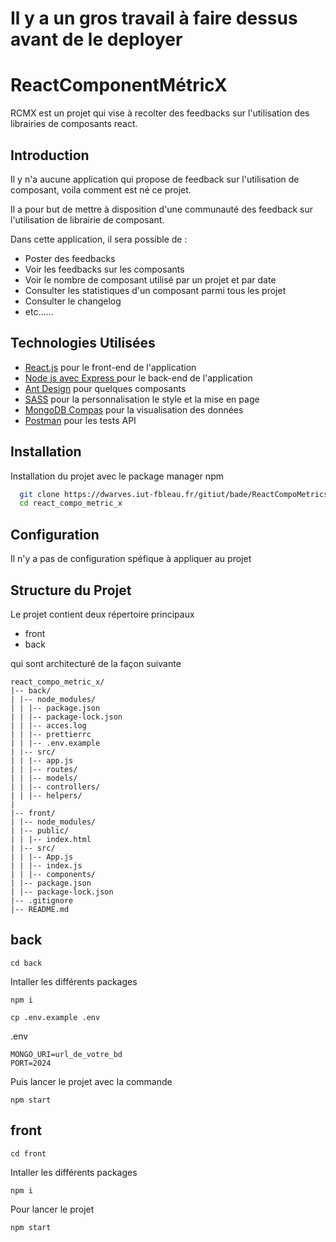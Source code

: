 # Il y a un gros travail à faire dessus avant de le deployer 

# ReactComponentMétricX

RCMX est un projet qui vise à recolter des feedbacks sur l'utilisation des librairies de composants react.



## Introduction

Il y n'a aucune application qui propose de feedback sur l'utilisation de composant, voila comment est né ce projet.

Il a pour but de mettre à disposition d'une communauté des feedback sur l'utilisation de librairie de composant.

Dans cette application, il sera possible de : 
- Poster des feedbacks 
- Voir les feedbacks sur les composants
- Voir le nombre de composant utilisé par un projet et par date 
- Consulter les statistiques d'un composant parmi tous les projet 
- Consulter le changelog 
- etc......


## Technologies Utilisées

- [React.js](https://reactjs.org/) pour le front-end de l'application
- [Node js avec Express ](lien-vers-le-site-du-framework) pour le back-end de l'application
- [Ant Design](https://ant.design/components/overview/) pour quelques composants 
- [SASS](https://expressjs.com/fr/) pour la personnalisation le style et la mise en page 
- [MongoDB Compas](https://www.mongodb.com/products/tools/compass) pour la visualisation des données
- [Postman](https://www.postman.com/) pour les tests API 

## Installation

Installation du projet avec le package manager npm 
```bash
  git clone https://dwarves.iut-fbleau.fr/gitiut/bade/ReactCompoMetricsX.git
  cd react_compo_metric_x	
```
    
## Configuration

Il n'y a pas de configuration spéfique à appliquer au projet 

## Structure du Projet

Le projet contient deux répertoire principaux 
- front 
- back 

qui sont architecturé de la façon suivante

```
react_compo_metric_x/
|-- back/
| |-- node_modules/
| | |-- package.json
| | |-- package-lock.json
| | |-- acces.log
| | |-- prettierrc
| | |-- .env.example
| |-- src/
| | |-- app.js
| | |-- routes/
| | |-- models/
| | |-- controllers/
| | |-- helpers/
|
|-- front/
| |-- node_modules/
| |-- public/
| | |-- index.html
| |-- src/
| | |-- App.js
| | |-- index.js
| | |-- components/
| |-- package.json
| |-- package-lock.json
|-- .gitignore
|-- README.md
```


## back
```
cd back
```
Intaller les différents packages

```
npm i 
```

```
cp .env.example .env
``` 

.env 
```
MONGO_URI=url_de_votre_bd
PORT=2024
```

Puis lancer le projet avec la commande 
```
npm start 

``` 
## front
```
cd front
```
Intaller les différents packages

```
npm i 
```

Pour lancer le projet 
```
npm start  
``` 